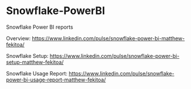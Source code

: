 # Snowflake-PowerBI
Snowflake Power BI reports

Overview: https://www.linkedin.com/pulse/snowflake-power-bi-matthew-fekitoa/

Snowflake Setup: https://www.linkedin.com/pulse/snowflake-power-bi-setup-matthew-fekitoa/

Snowflake Usage Report: https://www.linkedin.com/pulse/snowflake-power-bi-usage-report-matthew-fekitoa/


